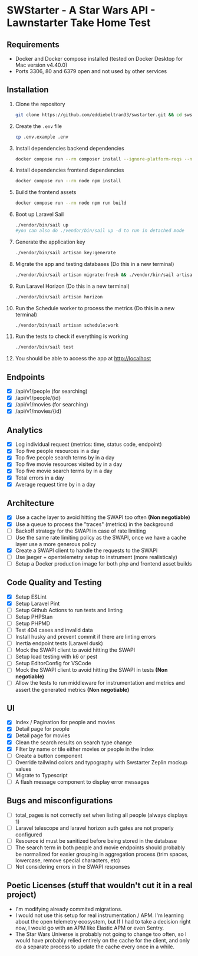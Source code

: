 # SWStarter - A Star Wars API - Lawnstarter Take Home Test

## Requirements

- Docker and Docker compose installed (tested on Docker Desktop for Mac version v4.40.0)
- Ports 3306, 80 and 6379 open and not used by other services

## Installation

1. Clone the repository
    ```bash
    git clone https://github.com/eddiebeltran33/swstarter.git && cd swstarter
    ```
2. Create the `.env` file

    ```bash
    cp .env.example .env
    ```

3. Install dependencies backend dependencies

    ```bash
    docker compose run --rm composer install --ignore-platform-reqs --no-interaction --prefer-dist --no-scripts
    ```

4. Install dependencies frontend dependencies
    ```bash
    docker compose run --rm node npm install
    ```
5. Build the frontend assets
    ```bash
    docker compose run --rm node npm run build
    ```
6. Boot up Laravel Sail
    ```bash
    ./vendor/bin/sail up
    #you can also do ./vendor/bin/sail up -d to run in detached mode
    ```
7. Generate the application key

    ```bash
    ./vendor/bin/sail artisan key:generate
    ```

8. Migrate the app and testing databases (Do this in a new terminal)
    ```bash
    ./vendor/bin/sail artisan migrate:fresh && ./vendor/bin/sail artisan migrate:fresh --database testing
    ```
9. Run Laravel Horizon (Do this in a new terminal)
    ```bash
    ./vendor/bin/sail artisan horizon
    ```
10. Run the Schedule worker to process the metrics (Do this in a new terminal)
    ```bash
    ./vendor/bin/sail artisan schedule:work
    ```
11. Run the tests to check if everything is working
    ```bash
    ./vendor/bin/sail test
    ```
12. You should be able to access the app at [http://localhost](http://localhost)

## Endpoints

- [x] /api/v1/people (for searching)
- [x] /api/v1/people/{id}
- [x] /api/v1/movies (for searching)
- [x] /api/v1/movies/{id}

## Analytics

- [x] Log individual request (metrics: time, status code, endpoint)
- [x] Top five people resources in a day
- [x] Top five people search terms by in a day
- [x] Top five movie resources visited by in a day
- [x] Top five movie search terms by in a day
- [x] Total errors in a day
- [x] Average request time by in a day

## Architecture

- [x] Use a cache layer to avoid hitting the SWAPI too often **(Non negotiable)**
- [x] Use a queue to process the "traces" (metrics) in the background
- [ ] Backoff strategy for the SWAPI in case of rate limiting
- [ ] Use the same rate limiting policy as the SWAPI, once we have a cache layer use a more generous policy
- [x] Create a SWAPI client to handle the requests to the SWAPI
- [ ] Use jaeger + opentelemetry setup to instrument (more realisticaly)
- [ ] Setup a Docker production image for both php and frontend asset builds

## Code Quality and Testing

- [x] Setup ESLint
- [x] Setup Laravel Pint
- [ ] Setup Github Actions to run tests and linting
- [ ] Setup PHPStan
- [ ] Setup PHPMD
- [ ] Test 404 cases and invalid data
- [ ] Install husky and prevent commit if there are linting errors
- [ ] Inertia endpoint tests (Laravel dusk)
- [ ] Mock the SWAPI client to avoid hitting the SWAPI
- [ ] Setup load testing with k6 or pest
- [ ] Setup EditorConfig for VSCode
- [ ] Mock the SWAPI client to avoid hitting the SWAPI in tests **(Non negotiable)**
- [ ] Allow the tests to run middleware for instrumentation and metrics and assert the generated metrics **(Non negotiable)**

## UI

- [x] Index / Pagination for people and movies
- [x] Detail page for people
- [x] Detail page for movies
- [x] Clean the search results on search type change
- [x] Filter by name or tile either movies or people in the Index
- [ ] Create a button component
- [ ] Override tailwind colors and typography with Swstarter Zeplin mockup values
- [ ] Migrate to Typescript
- [ ] A flash message component to display error messages

## Bugs and misconfigurations

- [ ] total_pages is not correctly set when listing all people (always displays 1)
- [ ] Laravel telescope and laravel horizon auth gates are not properly configured
- [ ] Resource id must be sanitized before being stored in the database
- [ ] The search term in both people and movie endpoints should probably be normalized for easier grouping in
      aggregation process (trim spaces, lowercase, remove special characters, etc)
- [ ] Not considering errors in the SWAPI responses

## Poetic Licenses (stuff that wouldn't cut it in a real project)

- I'm modifying already commited migrations.
- I would not use this setup for real instrumentation / APM. I'm learning about the open telemetry
  ecosystem, but If I had to take a decision right now, I would go with an APM like Elastic APM or even Sentry.
- The Star Wars Universe is probably not going to change too often, so I would have probably relied entirely on the cache
  for the client, and only do a separate process to update the cache every once in a while.
